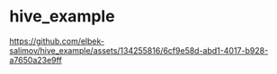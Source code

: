 # hive_example



https://github.com/elbek-salimov/hive_example/assets/134255816/6cf9e58d-abd1-4017-b928-a7650a23e9ff


